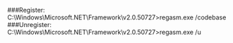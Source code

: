 ###Register:
C:\Windows\Microsoft.NET\Framework\v2.0.50727>regasm.exe /codebase <full path of dll file>
###Unregister:
C:\Windows\Microsoft.NET\Framework\v2.0.50727>regasm.exe  /u <full path of dll file>